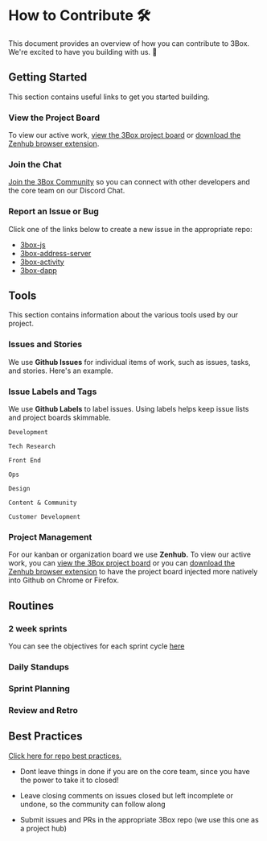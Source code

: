 # How to Contribute 🛠️

This document provides an overview of how you can contribute to 3Box. We're excited to have you building with us. 🎉

## Getting Started
This section contains useful links to get you started building.

### View the Project Board

To view our active work, [view the 3Box project board](https://app.zenhub.com/workspace/o/uport-project/3box/boards?repos=139279908,146687169,146688532,145592766,145133349) or [download the Zenhub browser extension](https://www.zenhub.com/extension).

### Join the Chat

[Join the 3Box Community](https://mailchi.mp/c671ca2b8093/3box) so you can connect with other developers and the core team on our Discord Chat.

### Report an Issue or Bug

Click one of the links below to create a new issue in the appropriate repo:

* [3box-js](https://github.com/uport-project/3box-js/issues/new?template=bug_report.md)
* [3box-address-server](https://github.com/uport-project/3box-address-server/issues/new?template=bug_report.md)
* [3box-activity](https://github.com/uport-project/3box-activity/issues/new?template=bug_report.md)
* [3box-dapp](https://github.com/uport-project/3box-dapp/issues/new?template=bug_report.md)

## Tools
This section contains information about the various tools used by our project.

### Issues and Stories
We use **Github Issues** for individual items of work, such as issues, tasks, and stories. Here's an example.

### Issue Labels and Tags
We use **Github Labels** to label issues. Using labels helps keep issue lists and project boards skimmable.

`Development`

`Tech Research`

`Front End`

`Ops`

`Design`

`Content & Community`

`Customer Development`


### Project Management
For our kanban or organization board we use **Zenhub.**
To view our active work, you can [view the 3Box project board](https://app.zenhub.com/workspace/o/uport-project/3box/boards?repos=139279908,146687169,146688532,145592766,145133349)
or you can [download the Zenhub browser extension](https://www.zenhub.com/extension) to have the project board injected more natively into Github on Chrome or Firefox.

## Routines

### 2 week sprints
You can see the objectives for each sprint cycle [here](./SPRINTS.md)

### Daily Standups

### Sprint Planning

### Review and Retro

## Best Practices

[Click here for repo best practices.](./REPO-BEST-PRACTICES.md)

* Dont leave things in done if you are on the core team, since you have the power to take it to closed!

* Leave closing comments on issues closed but left incomplete or undone, so the community can follow along

* Submit issues and PRs in the appropriate 3Box repo (we use this one as a project hub)


